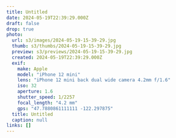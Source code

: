 ```yaml
---
title: Untitled
date: 2024-05-19T22:39:29.000Z
draft: false
drop: true
photo:
  url: s3/images/2024-05-19-15-39-29.jpg
  thumb: s3/thumbs/2024-05-19-15-39-29.jpg
  preview: s3/previews/2024-05-19-15-39-29.jpg
  created: 2024-05-19T22:39:29.000Z
  exif:
    make: Apple
    model: "iPhone 12 mini"
    lens: "iPhone 12 mini back dual wide camera 4.2mm f/1.6"
    iso: 32
    aperture: 1.6
    shutter_speed: 1/2257
    focal_length: "4.2 mm"
    gps: "47.7880861111111 -122.297875"
  title: Untitled
  caption: null
links: []
---
```

